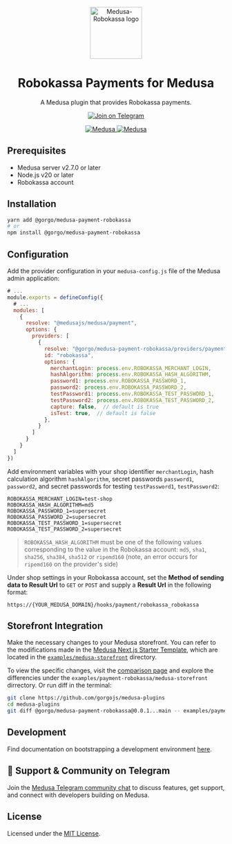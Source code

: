 <p align="center">
  <a href="https://www.medusajs.com">
    <picture>
      <source media="(prefers-color-scheme: dark)" srcset="https://github.com/user-attachments/assets/119f3faf-da2e-476e-bf08-6e557de689b6">
      <source media="(prefers-color-scheme: light)" srcset="https://github.com/user-attachments/assets/119f3faf-da2e-476e-bf08-6e557de689b6">
      <img alt="Medusa-Robokassa logo" src="https://github.com/user-attachments/assets/119f3faf-da2e-476e-bf08-6e557de689b6" height="120">
    </picture>
  </a>
  
</p>

<h1 align="center">
Robokassa Payments for Medusa
</h1>

<p align="center">
A Medusa plugin that provides Robokassa payments.
</p>

<p align="center">
  <a href="https://t.me/medusajs_com">
    <img src="https://img.shields.io/badge/Telegram-Join_Medusa_Community_Chat-0088cc?logo=telegram&style=social" alt="Join on Telegram" />
  </a>
</p>

<p align="center">
  <a href="https://medusajs.com">
    <img src="https://img.shields.io/badge/Medusa-^2.7.0-blue?logo=medusa" alt="Medusa" />
  </a>
  <a href="https://medusajs.com">
    <img src="https://img.shields.io/badge/Tested_with_Medusa-v2.8.8-green?logo=checkmarx" alt="Medusa" />
  </a>
</p>

## Prerequisites

- Medusa server v2.7.0 or later
- Node.js v20 or later
- Robokassa account

## Installation

```bash
yarn add @gorgo/medusa-payment-robokassa
# or
npm install @gorgo/medusa-payment-robokassa
```

## Configuration

Add the provider configuration in your `medusa-config.js` file of the Medusa admin application:

```js
# ...
module.exports = defineConfig({
  # ...
  modules: [
    {
      resolve: "@medusajs/medusa/payment",
      options: {
        providers: [
          {
            resolve: "@gorgo/medusa-payment-robokassa/providers/payment-robokassa",
            id: "robokassa",
            options: {
              merchantLogin: process.env.ROBOKASSA_MERCHANT_LOGIN,
              hashAlgorithm: process.env.ROBOKASSA_HASH_ALGORITHM,
              password1: process.env.ROBOKASSA_PASSWORD_1,
              password2: process.env.ROBOKASSA_PASSWORD_2,
              testPassword1: process.env.ROBOKASSA_TEST_PASSWORD_1,
              testPassword2: process.env.ROBOKASSA_TEST_PASSWORD_2,
              capture: false,  // default is true
              isTest: true,  // default is false
            },
          }   
        ]
      }
    }
  ]
})
```

Add environment variables with your shop identifier `merchantLogin`, hash calculation algorithm `hashAlgorithm`, secret passwords `password1`, `password2`, and secret passwords for testing `testPassword1`, `testPassword2`:

```
ROBOKASSA_MERCHANT_LOGIN=test-shop
ROBOKASSA_HASH_ALGORITHM=md5
ROBOKASSA_PASSWORD_1=supersecret
ROBOKASSA_PASSWORD_2=supersecret
ROBOKASSA_TEST_PASSWORD_1=supersecret
ROBOKASSA_TEST_PASSWORD_2=supersecret
```

> `ROBOKASSA_HASH_ALGORITHM` must be one of the following values corresponding to the value in the Robokassa account: `md5`, `sha1`, `sha256`, `sha384`, `sha512` or `ripemd160` (note, an error occurs for `ripemd160` on the provider's side)

Under shop settings in your Robokassa account, set the **Method of sending data to Result Url** to `GET` or `POST` and supply a **Result Url** in the following format:

```
https://{YOUR_MEDUSA_DOMAIN}/hooks/payment/robokassa_robokassa
```

## Storefront Integration

Make the necessary changes to your Medusa storefront.
You can refer to the modifications made in the [Medusa Next.js Starter Template](https://github.com/medusajs/nextjs-starter-medusa), which are located in the [`examples/medusa-storefront`](https://github.com/gorgojs/medusa-gorgo/tree/main/examples/payment-robokassa/medusa-storefront) directory.

To view the specific changes, visit the [comparison page](https://github.com/gorgojs/medusa-plugins/compare/%40gorgo/medusa-payment-robokassa%400.0.1...main) and explore the differencies under the `examples/payment-robokassa/medusa-storefront` dirrectory. Or run diff in the terminal:

```bash
git clone https://github.com/gorgojs/medusa-plugins
cd medusa-plugins
git diff @gorgo/medusa-payment-robokassa@0.0.1...main -- examples/payment-robokassa/medusa-storefront
```

## Development

Find documentation on bootstrapping a development environment [here](https://github.com/gorgojs/medusa-plugins/tree/main/examples/payment-robokassa).

## 💬 Support & Community on Telegram

Join the [Medusa Telegram community chat](https://t.me/medusajs_chat) to discuss features, get support, and connect with developers building on Medusa.

## License

Licensed under the [MIT License](LICENSE).
